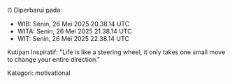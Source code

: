 ⏰ Diperbarui pada:
- WIB: Senin, 26 Mei 2025 20.38.14 UTC
- WITA: Senin, 26 Mei 2025 21.38.14 UTC
- WIT: Senin, 26 Mei 2025 22.38.14 UTC

Kutipan Inspiratif:
"Life is like a steering wheel, it only takes one small move to change your entire direction."


Kategori: motivational

